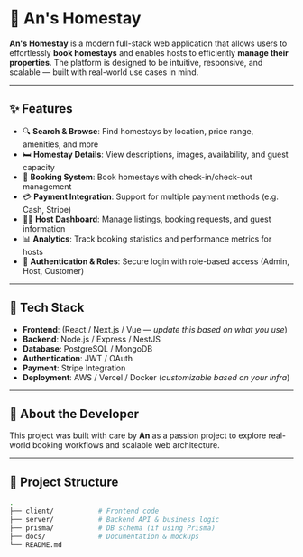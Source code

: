 # 🏡 An's Homestay

**An's Homestay** is a modern full-stack web application that allows users to effortlessly **book homestays** and enables hosts to efficiently **manage their properties**. The platform is designed to be intuitive, responsive, and scalable — built with real-world use cases in mind.

---

## ✨ Features

- 🔍 **Search & Browse**: Find homestays by location, price range, amenities, and more  
- 🛏️ **Homestay Details**: View descriptions, images, availability, and guest capacity  
- 📅 **Booking System**: Book homestays with check-in/check-out management  
- 💳 **Payment Integration**: Support for multiple payment methods (e.g. Cash, Stripe)  
- 🧑‍💼 **Host Dashboard**: Manage listings, booking requests, and guest information  
- 📊 **Analytics**: Track booking statistics and performance metrics for hosts  
- 🔐 **Authentication & Roles**: Secure login with role-based access (Admin, Host, Customer)

---

## 🚀 Tech Stack

- **Frontend**: (React / Next.js / Vue — _update this based on what you use_)  
- **Backend**: Node.js / Express / NestJS  
- **Database**: PostgreSQL / MongoDB  
- **Authentication**: JWT / OAuth  
- **Payment**: Stripe Integration  
- **Deployment**: AWS / Vercel / Docker (_customizable based on your infra_)

---

## 👤 About the Developer

This project was built with care by **An** as a passion project to explore real-world booking workflows and scalable web architecture.

---

## 📂 Project Structure

```bash
.
├── client/           # Frontend code
├── server/           # Backend API & business logic
├── prisma/           # DB schema (if using Prisma)
├── docs/             # Documentation & mockups
└── README.md

